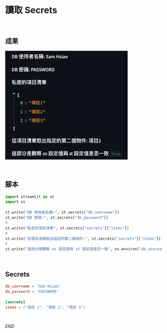 # 讀取 Secrets

<br>

## 成果

![](images/img_03.png)

<br>

## 腳本

```python
import streamlit as st
import os

st.write("DB 使用者名稱:", st.secrets["db_username"])
st.write("DB 密碼:", st.secrets["db_password"])
# 
st.write("私密的項目清單", st.secrets["secrets"]["items"])
#
st.write("從項目清單取出指定的第二個物件:", st.secrets["secrets"]["items"][1])
#
st.write("這部分是觀察 os 設定值與 st 設定值是否一致", os.environ["db_username"] == st.secrets["db_username"])
```

<br>

## Secrets

```toml
db_username = 'Sam Hsiao'
db_password = 'PASSWORD'

[secrets]
items = ["項目 1", "項目 2", "項目 3"]
```

<br>

_END_